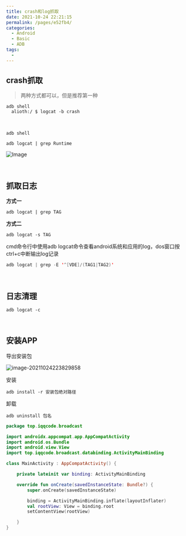 ```yaml
---
title: crash和log抓取
date: 2021-10-24 22:21:15
permalink: /pages/e52fb4/
categories:
  - Android
  - Basic
  - ADB
tags:
  - 
---
```

## crash抓取

> 两种方式都可以，但是推荐第一种

```shell
adb shell
  alioth:/ $ logcat -b crash
```



<br>


```shell
adb shell 

adb logcat | grep Runtime
```



![Image](https://iqqcode-blog.oss-cn-beijing.aliyuncs.com/img-2021-later/202110242226706.png)

<br>

## 抓取日志

**方式一**

```shell
adb logcat | grep TAG
```

**方式二**

```shell
adb logcat -s TAG
```

cmd命令行中使用adb logcat命令查看android系统和应用的log，dos窗口按ctrl+c中断输出log记录

```java
adb logcat | grep -E '^[VDE]/(TAG1|TAG2)'
```

<br>

## 日志清理

```shell
adb logcat -c
```

<br>

## 安装APP

导出安装包

![image-20211024223829858](https://iqqcode-blog.oss-cn-beijing.aliyuncs.com/img-2021-later/202110242238964.png)

安装

```shell
adb install -r 安装包绝对路径
```

卸载

```shell
adb uninstall 包名
```





```kotlin
package top.iqqcode.broadcast

import androidx.appcompat.app.AppCompatActivity
import android.os.Bundle
import android.view.View
import top.iqqcode.broadcast.databinding.ActivityMainBinding

class MainActivity : AppCompatActivity() {

    private lateinit var binding: ActivityMainBinding

    override fun onCreate(savedInstanceState: Bundle?) {
        super.onCreate(savedInstanceState)

        binding = ActivityMainBinding.inflate(layoutInflater)
        val rootView: View = binding.root
        setContentView(rootView)

    }
}
```

